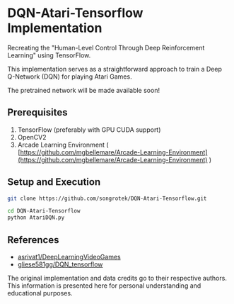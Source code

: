 # DQN-Atari-Tensorflow Implementation

Recreating the "Human-Level Control Through Deep Reinforcement Learning" using TensorFlow.

This implementation serves as a straightforward approach to train a Deep Q-Network (DQN) for playing Atari Games.

The pretrained network will be made available soon!

## Prerequisites

1. TensorFlow (preferably with GPU CUDA support)
2. OpenCV2
3. Arcade Learning Environment ( [https://github.com/mgbellemare/Arcade-Learning-Environment](https://github.com/mgbellemare/Arcade-Learning-Environment) )

## Setup and Execution

```bash
git clone https://github.com/songrotek/DQN-Atari-Tensorflow.git

cd DQN-Atari-Tensorflow
python AtariDQN.py
```

## References

- [asrivat1/DeepLearningVideoGames](https://github.com/asrivat1/DeepLearningVideoGames)
- [gliese581gg/DQN_tensorflow](https://github.com/gliese581gg/DQN_tensorflow)

The original implementation and data credits go to their respective authors. This information is presented here for personal understanding and educational purposes.
